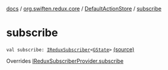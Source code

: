 [docs](../../index.md) / [org.swiften.redux.core](../index.md) / [DefaultActionStore](index.md) / [subscribe](./subscribe.md)

# subscribe

`val subscribe: `[`IReduxSubscriber`](../-i-redux-subscriber.md)`<`[`GState`](index.md#GState)`>` [(source)](https://github.com/protoman92/KotlinRedux/tree/master/common\common-core\src\main\kotlin/org/swiften/redux/core/DefaultActionStore.kt#L22)

Overrides [IReduxSubscriberProvider.subscribe](../-i-redux-subscriber-provider/subscribe.md)

